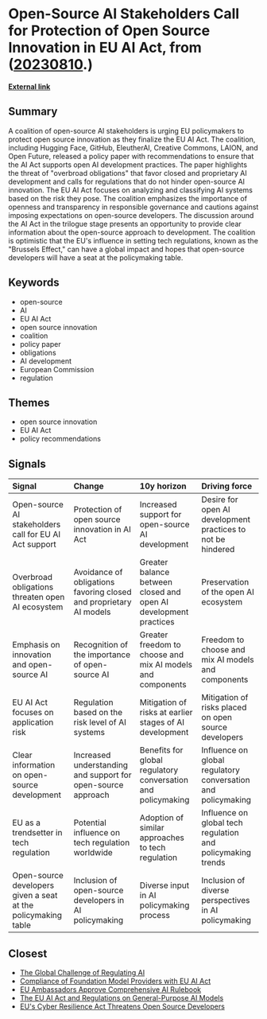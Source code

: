 # __Open-Source AI Stakeholders Call for Protection of Open Source Innovation in EU AI Act__, from ([20230810](https://kghosh.substack.com/p/20230810).)

__[External link](https://venturebeat.com/ai/hugging-face-github-and-more-unite-to-defend-open-source-in-eu-ai-legislation/)__



## Summary

A coalition of open-source AI stakeholders is urging EU policymakers to protect open source innovation as they finalize the EU AI Act. The coalition, including Hugging Face, GitHub, EleutherAI, Creative Commons, LAION, and Open Future, released a policy paper with recommendations to ensure that the AI Act supports open AI development practices. The paper highlights the threat of "overbroad obligations" that favor closed and proprietary AI development and calls for regulations that do not hinder open-source AI innovation. The EU AI Act focuses on analyzing and classifying AI systems based on the risk they pose. The coalition emphasizes the importance of openness and transparency in responsible governance and cautions against imposing expectations on open-source developers. The discussion around the AI Act in the trilogue stage presents an opportunity to provide clear information about the open-source approach to development. The coalition is optimistic that the EU's influence in setting tech regulations, known as the "Brussels Effect," can have a global impact and hopes that open-source developers will have a seat at the policymaking table.

## Keywords

* open-source
* AI
* EU AI Act
* open source innovation
* coalition
* policy paper
* obligations
* AI development
* European Commission
* regulation

## Themes

* open source innovation
* EU AI Act
* policy recommendations

## Signals

| Signal                                                        | Change                                                             | 10y horizon                                                      | Driving force                                                |
|:--------------------------------------------------------------|:-------------------------------------------------------------------|:-----------------------------------------------------------------|:-------------------------------------------------------------|
| Open-source AI stakeholders call for EU AI Act support        | Protection of open source innovation in AI Act                     | Increased support for open-source AI development                 | Desire for open AI development practices to not be hindered  |
| Overbroad obligations threaten open AI ecosystem              | Avoidance of obligations favoring closed and proprietary AI models | Greater balance between closed and open AI development practices | Preservation of the open AI ecosystem                        |
| Emphasis on innovation and open-source AI                     | Recognition of the importance of open-source AI                    | Greater freedom to choose and mix AI models and components       | Freedom to choose and mix AI models and components           |
| EU AI Act focuses on application risk                         | Regulation based on the risk level of AI systems                   | Mitigation of risks at earlier stages of AI development          | Mitigation of risks placed on open source developers         |
| Clear information on open-source development                  | Increased understanding and support for open-source approach       | Benefits for global regulatory conversation and policymaking     | Influence on global regulatory conversation and policymaking |
| EU as a trendsetter in tech regulation                        | Potential influence on tech regulation worldwide                   | Adoption of similar approaches to tech regulation                | Influence on global tech regulation and policymaking trends  |
| Open-source developers given a seat at the policymaking table | Inclusion of open-source developers in AI policymaking             | Diverse input in AI policymaking process                         | Inclusion of diverse perspectives in AI policymaking         |

## Closest

* [The Global Challenge of Regulating AI](c3301a7146d6814214205c4b43376f17)
* [Compliance of Foundation Model Providers with EU AI Act](b39cd180dcfb9a92e51a09e5dcb0a0f4)
* [EU Ambassadors Approve Comprehensive AI Rulebook](09558bc92bd7eb77706cfae4499f7d05)
* [The EU AI Act and Regulations on General-Purpose AI Models](6fcb7ba07ef8473706d10a31b81a5100)
* [EU's Cyber Resilience Act Threatens Open Source Developers](2e8ebbefc0b74a9ac3862ef6adcfaffd)